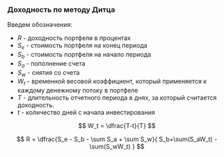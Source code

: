 ### Доходность по методу Дитца

Введем обозначения:
- $R$ - доходность портфеля в процентах
- $S_e$ - стоимость портфеля на конец периода
- $S_b$ - стоимость портфеля на начало периода
- $S_a$ - пополнение счета
- $S_w$ - снятия со счета
- $W_t$ - временной весовой коэффициент, который применяется к каждому денежному потоку в портфеле
- $T$ - длительность отчетного периода в днях, за который считается доходность.
- $t$ - количество дней с начала инвестирования

$$
W_t = \dfrac{T-t}{T}
$$

$$
R = \dfrac{S_e - S_b - \sum S_a + \sum S_w}{
    S_b+\sum(S_aW_t) - \sum(S_wW_t)
}
$$